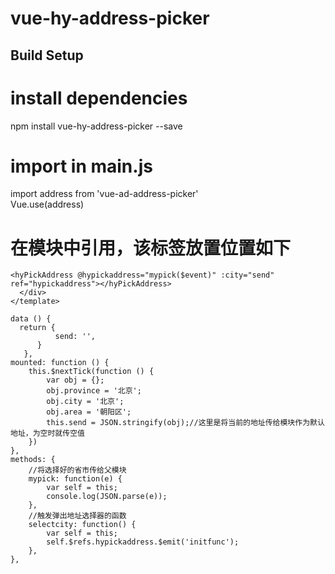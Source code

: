 # vue-hy-address-picker

## Build Setup

# install dependencies
npm install vue-hy-address-picker --save

# import in main.js
import address from 'vue-ad-address-picker'   
Vue.use(address) 

# 在模块中引用，该标签放置位置如下
``` 
<hyPickAddress @hypickaddress="mypick($event)" :city="send" ref="hypickaddress"></hyPickAddress>   
  </div>    
</template>  

data () {  
  return {  
          send: '',  
      }  
   },  
mounted: function () {  
    this.$nextTick(function () {  
        var obj = {};  
        obj.province = '北京';  
        obj.city = '北京';  
        obj.area = '朝阳区';  
        this.send = JSON.stringify(obj);//这里是将当前的地址传给模块作为默认地址，为空时就传空值  
    })  
},  
methods: {  
    //将选择好的省市传给父模块  
    mypick: function(e) {  
        var self = this;  
        console.log(JSON.parse(e));  
    },  
    //触发弹出地址选择器的函数  
    selectcity: function() {  
        var self = this;  
        self.$refs.hypickaddress.$emit('initfunc');  
    },  
},  
``` 
